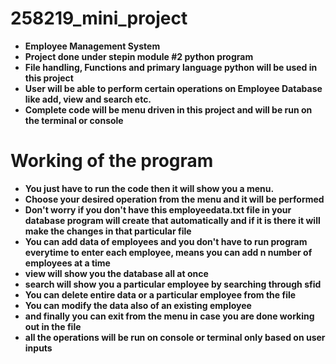 # 258219_mini_project
- **Employee Management System**
- **Project done under stepin module #2 python program**
- **File handling, Functions and primary language python will be used in this project**
- **User will be able to perform certain operations on Employee Database like add, view and search etc.**
- **Complete code will be menu driven in this project and will be run on the terminal or console**

# Working of the program
- **You just have to run the code then it will show you a menu.**
- **Choose your desired operation from the menu and it will be performed**
- **Don't worry if you don't have this employeedata.txt file in your database program will create that automatically and if it is there it will make the changes in that particular file**
- **You can add data of employees and you don't have to run program everytime to enter each employee, means you can add n number of employees at a time**
- **view will show you the database all at once**
- **search will show you a particular employee by searching through sfid**
- **You can delete entire data or a particular employee from the file**
- **You can modify the data also of an existing employee**
- **and finally you can exit from the menu in case you are done working out in the file**
- **all the operations will be run on console or terminal only based on user inputs**